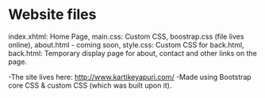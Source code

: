 Website files
================
index.xhtml: Home Page,
main.css: Custom CSS,
boostrap.css (file lives online),
about.html - coming soon,
style.css: Custom CSS for back.html,
back.html: Temporary display page for about, contact and other links on the page.

-The site lives here: http://www.kartikeyapuri.com/
-Made using Bootstrap core CSS & custom CSS (which was built upon it).
